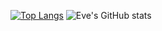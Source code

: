 [![Top Langs](https://github-readme-stats.vercel.app/api/top-langs/?username=starryeve&layout=compact)](https://github.com/anuraghazra/github-readme-stats)
![Eve's GitHub stats](https://github-readme-stats.vercel.app/api?username=starryeve&show_icons=true)

